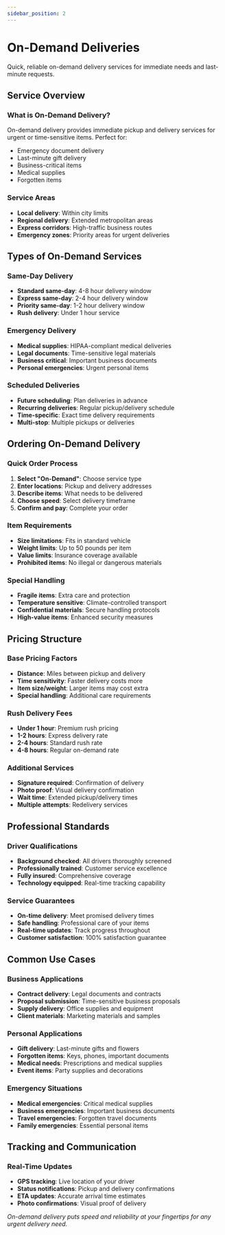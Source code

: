 ```yaml
---
sidebar_position: 2
---
```


# On-Demand Deliveries

Quick, reliable on-demand delivery services for immediate needs and last-minute requests.

## Service Overview

### What is On-Demand Delivery?
On-demand delivery provides immediate pickup and delivery services for urgent or time-sensitive items. Perfect for:
- Emergency document delivery
- Last-minute gift delivery
- Business-critical items
- Medical supplies
- Forgotten items

### Service Areas
- **Local delivery**: Within city limits
- **Regional delivery**: Extended metropolitan areas
- **Express corridors**: High-traffic business routes
- **Emergency zones**: Priority areas for urgent deliveries

## Types of On-Demand Services

### Same-Day Delivery
- **Standard same-day**: 4-8 hour delivery window
- **Express same-day**: 2-4 hour delivery window
- **Priority same-day**: 1-2 hour delivery window
- **Rush delivery**: Under 1 hour service

### Emergency Delivery
- **Medical supplies**: HIPAA-compliant medical deliveries
- **Legal documents**: Time-sensitive legal materials
- **Business critical**: Important business documents
- **Personal emergencies**: Urgent personal items

### Scheduled Deliveries
- **Future scheduling**: Plan deliveries in advance
- **Recurring deliveries**: Regular pickup/delivery schedule
- **Time-specific**: Exact time delivery requirements
- **Multi-stop**: Multiple pickups or deliveries

## Ordering On-Demand Delivery

### Quick Order Process
1. **Select "On-Demand"**: Choose service type
2. **Enter locations**: Pickup and delivery addresses
3. **Describe items**: What needs to be delivered
4. **Choose speed**: Select delivery timeframe
5. **Confirm and pay**: Complete your order

### Item Requirements
- **Size limitations**: Fits in standard vehicle
- **Weight limits**: Up to 50 pounds per item
- **Value limits**: Insurance coverage available
- **Prohibited items**: No illegal or dangerous materials

### Special Handling
- **Fragile items**: Extra care and protection
- **Temperature sensitive**: Climate-controlled transport
- **Confidential materials**: Secure handling protocols
- **High-value items**: Enhanced security measures

## Pricing Structure

### Base Pricing Factors
- **Distance**: Miles between pickup and delivery
- **Time sensitivity**: Faster delivery costs more
- **Item size/weight**: Larger items may cost extra
- **Special handling**: Additional care requirements

### Rush Delivery Fees
- **Under 1 hour**: Premium rush pricing
- **1-2 hours**: Express delivery rate
- **2-4 hours**: Standard rush rate
- **4-8 hours**: Regular on-demand rate

### Additional Services
- **Signature required**: Confirmation of delivery
- **Photo proof**: Visual delivery confirmation
- **Wait time**: Extended pickup/delivery times
- **Multiple attempts**: Redelivery services

## Professional Standards

### Driver Qualifications
- **Background checked**: All drivers thoroughly screened
- **Professionally trained**: Customer service excellence
- **Fully insured**: Comprehensive coverage
- **Technology equipped**: Real-time tracking capability

### Service Guarantees
- **On-time delivery**: Meet promised delivery times
- **Safe handling**: Professional care of your items
- **Real-time updates**: Track progress throughout
- **Customer satisfaction**: 100% satisfaction guarantee

## Common Use Cases

### Business Applications
- **Contract delivery**: Legal documents and contracts
- **Proposal submission**: Time-sensitive business proposals
- **Supply delivery**: Office supplies and equipment
- **Client materials**: Marketing materials and samples

### Personal Applications
- **Gift delivery**: Last-minute gifts and flowers
- **Forgotten items**: Keys, phones, important documents
- **Medical needs**: Prescriptions and medical supplies
- **Event items**: Party supplies and decorations

### Emergency Situations
- **Medical emergencies**: Critical medical supplies
- **Business emergencies**: Important business documents
- **Travel emergencies**: Forgotten travel documents
- **Family emergencies**: Essential personal items

## Tracking and Communication

### Real-Time Updates
- **GPS tracking**: Live location of your driver
- **Status notifications**: Pickup and delivery confirmations
- **ETA updates**: Accurate arrival time estimates
- **Photo confirmations**: Visual proof of delivery

*On-demand delivery puts speed and reliability at your fingertips for any urgent delivery need.*
